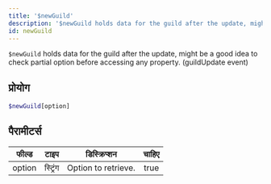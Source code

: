 ```yaml
---
title: '$newGuild'
description: '$newGuild holds data for the guild after the update, might be a good idea to check partial option before accessing any property. (guildUpdate event)'
id: newGuild
---
```


`$newGuild` holds data for the guild after the update, might be a good idea to check partial option before accessing any property. (guildUpdate event)

## प्रोयोग

```php
$newGuild[option]
```

## पैरामीटर्स

| फील्ड  | टाइप     | डिस्क्रिप्शन        | चाहिए |
| ------ | -------- | ------------------- |:-----:|
| option | स्ट्रिंग | Option to retrieve. | true  |